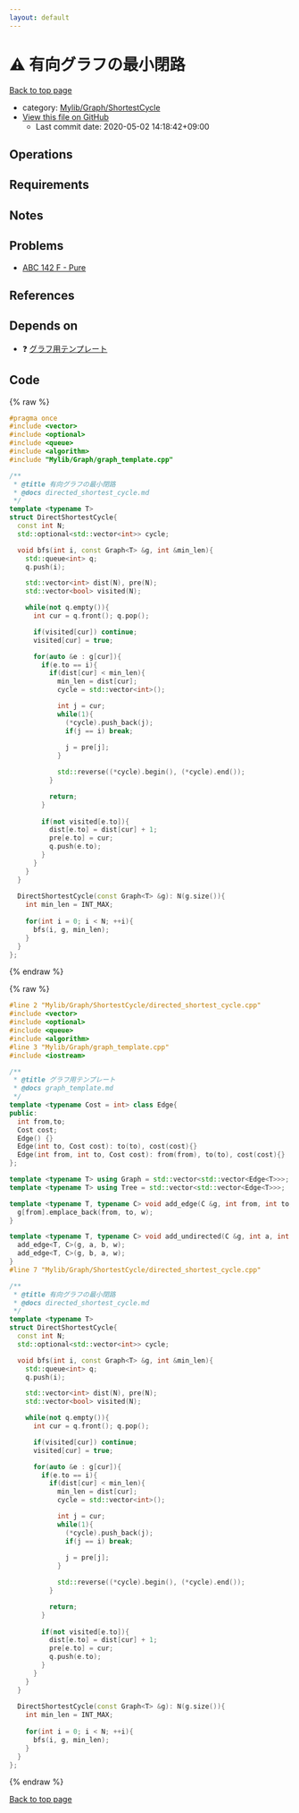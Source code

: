 ```yaml
---
layout: default
---
```


<!-- mathjax config similar to math.stackexchange -->
<script type="text/javascript" async
  src="https://cdnjs.cloudflare.com/ajax/libs/mathjax/2.7.5/MathJax.js?config=TeX-MML-AM_CHTML">
</script>
<script type="text/x-mathjax-config">
  MathJax.Hub.Config({
    TeX: { equationNumbers: { autoNumber: "AMS" }},
    tex2jax: {
      inlineMath: [ ['$','$'] ],
      processEscapes: true
    },
    "HTML-CSS": { matchFontHeight: false },
    displayAlign: "left",
    displayIndent: "2em"
  });
</script>

<script type="text/javascript" src="https://cdnjs.cloudflare.com/ajax/libs/jquery/3.4.1/jquery.min.js"></script>
<script src="https://cdn.jsdelivr.net/npm/jquery-balloon-js@1.1.2/jquery.balloon.min.js" integrity="sha256-ZEYs9VrgAeNuPvs15E39OsyOJaIkXEEt10fzxJ20+2I=" crossorigin="anonymous"></script>
<script type="text/javascript" src="../../../../assets/js/copy-button.js"></script>
<link rel="stylesheet" href="../../../../assets/css/copy-button.css" />


# :warning: 有向グラフの最小閉路

<a href="../../../../index.html">Back to top page</a>

* category: <a href="../../../../index.html#ac2a729ce4878019d16697115af3ef73">Mylib/Graph/ShortestCycle</a>
* <a href="{{ site.github.repository_url }}/blob/master/Mylib/Graph/ShortestCycle/directed_shortest_cycle.cpp">View this file on GitHub</a>
    - Last commit date: 2020-05-02 14:18:42+09:00




## Operations

## Requirements

## Notes

## Problems

- [ABC 142 F - Pure](https://atcoder.jp/contests/abc142/tasks/abc142_f)

## References


## Depends on

* :question: <a href="../graph_template.cpp.html">グラフ用テンプレート</a>


## Code

<a id="unbundled"></a>
{% raw %}
```cpp
#pragma once
#include <vector>
#include <optional>
#include <queue>
#include <algorithm>
#include "Mylib/Graph/graph_template.cpp"

/**
 * @title 有向グラフの最小閉路
 * @docs directed_shortest_cycle.md
 */
template <typename T>
struct DirectShortestCycle{
  const int N;
  std::optional<std::vector<int>> cycle;

  void bfs(int i, const Graph<T> &g, int &min_len){
    std::queue<int> q;
    q.push(i);

    std::vector<int> dist(N), pre(N);
    std::vector<bool> visited(N);

    while(not q.empty()){
      int cur = q.front(); q.pop();

      if(visited[cur]) continue;
      visited[cur] = true;

      for(auto &e : g[cur]){
        if(e.to == i){
          if(dist[cur] < min_len){
            min_len = dist[cur];
            cycle = std::vector<int>();

            int j = cur;
            while(1){
              (*cycle).push_back(j);
              if(j == i) break;
                
              j = pre[j];
            }

            std::reverse((*cycle).begin(), (*cycle).end());
          }

          return;
        }
        
        if(not visited[e.to]){
          dist[e.to] = dist[cur] + 1;
          pre[e.to] = cur;
          q.push(e.to);
        }
      }
    }
  }
  
  DirectShortestCycle(const Graph<T> &g): N(g.size()){
    int min_len = INT_MAX;
    
    for(int i = 0; i < N; ++i){
      bfs(i, g, min_len);
    }
  }
};

```
{% endraw %}

<a id="bundled"></a>
{% raw %}
```cpp
#line 2 "Mylib/Graph/ShortestCycle/directed_shortest_cycle.cpp"
#include <vector>
#include <optional>
#include <queue>
#include <algorithm>
#line 3 "Mylib/Graph/graph_template.cpp"
#include <iostream>

/**
 * @title グラフ用テンプレート
 * @docs graph_template.md
 */
template <typename Cost = int> class Edge{
public:
  int from,to;
  Cost cost;
  Edge() {}
  Edge(int to, Cost cost): to(to), cost(cost){}
  Edge(int from, int to, Cost cost): from(from), to(to), cost(cost){}
};

template <typename T> using Graph = std::vector<std::vector<Edge<T>>>;
template <typename T> using Tree = std::vector<std::vector<Edge<T>>>;

template <typename T, typename C> void add_edge(C &g, int from, int to, T w = 1){
  g[from].emplace_back(from, to, w);
}

template <typename T, typename C> void add_undirected(C &g, int a, int b, T w = 1){
  add_edge<T, C>(g, a, b, w);
  add_edge<T, C>(g, b, a, w);
}
#line 7 "Mylib/Graph/ShortestCycle/directed_shortest_cycle.cpp"

/**
 * @title 有向グラフの最小閉路
 * @docs directed_shortest_cycle.md
 */
template <typename T>
struct DirectShortestCycle{
  const int N;
  std::optional<std::vector<int>> cycle;

  void bfs(int i, const Graph<T> &g, int &min_len){
    std::queue<int> q;
    q.push(i);

    std::vector<int> dist(N), pre(N);
    std::vector<bool> visited(N);

    while(not q.empty()){
      int cur = q.front(); q.pop();

      if(visited[cur]) continue;
      visited[cur] = true;

      for(auto &e : g[cur]){
        if(e.to == i){
          if(dist[cur] < min_len){
            min_len = dist[cur];
            cycle = std::vector<int>();

            int j = cur;
            while(1){
              (*cycle).push_back(j);
              if(j == i) break;
                
              j = pre[j];
            }

            std::reverse((*cycle).begin(), (*cycle).end());
          }

          return;
        }
        
        if(not visited[e.to]){
          dist[e.to] = dist[cur] + 1;
          pre[e.to] = cur;
          q.push(e.to);
        }
      }
    }
  }
  
  DirectShortestCycle(const Graph<T> &g): N(g.size()){
    int min_len = INT_MAX;
    
    for(int i = 0; i < N; ++i){
      bfs(i, g, min_len);
    }
  }
};

```
{% endraw %}

<a href="../../../../index.html">Back to top page</a>

